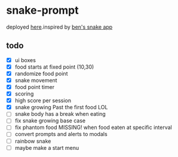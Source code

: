 # snake-prompt

deployed [here]().inspired by [ben's snake app](https://benspector3.github.io/snake/)

## todo

- [x] ui boxes
- [x] food starts at fixed point (10,30)
- [x] randomize food point
- [x] snake movement
- [x] food point timer
- [x] scoring
- [x] high score per session
- [x] snake growing Past the first food LOL
- [ ] snake body has a break when eating
- [ ] fix snake growing base case
- [ ] fix phantom food MISSING! when food eaten at specific interval
- [ ] convert prompts and alerts to modals
- [ ] rainbow snake
- [ ] maybe make a start menu
